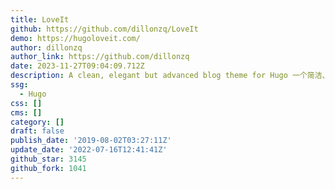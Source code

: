 ```yaml
---
title: LoveIt
github: https://github.com/dillonzq/LoveIt
demo: https://hugoloveit.com/
author: dillonzq
author_link: https://github.com/dillonzq
date: 2023-11-27T09:04:09.712Z
description: A clean, elegant but advanced blog theme for Hugo 一个简洁、优雅且高效的 Hugo 主题
ssg:
  - Hugo
css: []
cms: []
category: []
draft: false
publish_date: '2019-08-02T03:27:11Z'
update_date: '2022-07-16T12:41:41Z'
github_star: 3145
github_fork: 1041
---
```

